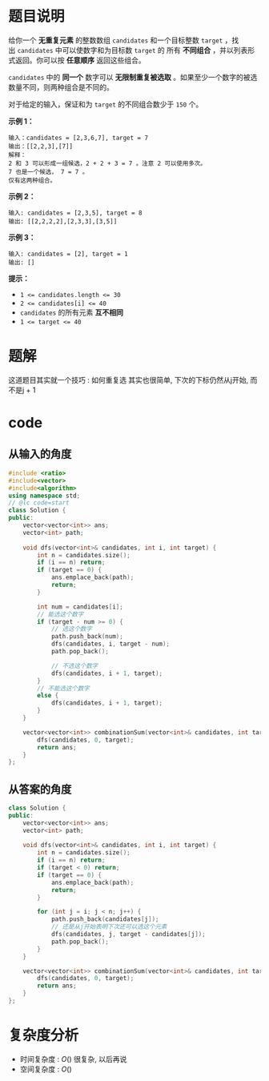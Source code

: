 # 题目说明

给你一个 **无重复元素** 的整数数组 `candidates` 和一个目标整数 `target` ，找出 `candidates` 中可以使数字和为目标数 `target` 的 所有 **不同组合** ，并以列表形式返回。你可以按 **任意顺序** 返回这些组合。

`candidates` 中的 **同一个** 数字可以 **无限制重复被选取** 。如果至少一个数字的被选数量不同，则两种组合是不同的。 

对于给定的输入，保证和为 `target` 的不同组合数少于 `150` 个。

**示例 1：**

```
输入：candidates = [2,3,6,7], target = 7
输出：[[2,2,3],[7]]
解释：
2 和 3 可以形成一组候选，2 + 2 + 3 = 7 。注意 2 可以使用多次。
7 也是一个候选， 7 = 7 。
仅有这两种组合。
```

**示例 2：**

```
输入: candidates = [2,3,5], target = 8
输出: [[2,2,2,2],[2,3,3],[3,5]]
```

**示例 3：**

```
输入: candidates = [2], target = 1
输出: []
```

**提示：**

- `1 <= candidates.length <= 30`
- `2 <= candidates[i] <= 40`
- `candidates` 的所有元素 **互不相同**
- `1 <= target <= 40`

# 题解

这道题目其实就一个技巧 : 如何重复选
其实也很简单, 下次的下标仍然从j开始, 而不是j + 1

# code

## 从输入的角度

```cpp
#include <ratio>
#include<vector>
#include<algorithm>
using namespace std;
// @lc code=start
class Solution {
public:
    vector<vector<int>> ans;
    vector<int> path;
    
    void dfs(vector<int>& candidates, int i, int target) {
        int n = candidates.size();
        if (i == n) return;
        if (target == 0) {
            ans.emplace_back(path);
            return;
        }

        int num = candidates[i];
        // 能选这个数字
        if (target - num >= 0) {
            // 选这个数字
            path.push_back(num);
            dfs(candidates, i, target - num);
            path.pop_back();

            // 不选这个数字
            dfs(candidates, i + 1, target);
        }
        // 不能选这个数字
        else {
            dfs(candidates, i + 1, target);
        }
    }

    vector<vector<int>> combinationSum(vector<int>& candidates, int target) {
        dfs(candidates, 0, target);
        return ans;
    }
};
```

## 从答案的角度

```cpp
class Solution {
public:
    vector<vector<int>> ans;
    vector<int> path;
    
    void dfs(vector<int>& candidates, int i, int target) {
        int n = candidates.size();
        if (i == n) return;
        if (target < 0) return;
        if (target == 0) {
            ans.emplace_back(path);
            return;
        }

        for (int j = i; j < n; j++) {
            path.push_back(candidates[j]);
            // 还是从j开始表明下次还可以选这个元素
            dfs(candidates, j, target - candidates[j]);
            path.pop_back();
        }
    }

    vector<vector<int>> combinationSum(vector<int>& candidates, int target) {
        dfs(candidates, 0, target);
        return ans;
    }
};
```

# 复杂度分析

- 时间复杂度 : $O()$ 很复杂, 以后再说
- 空间复杂度 : $O()$
